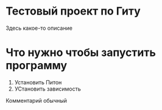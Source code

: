 # Тестовый проект по Гиту

Здесь какое-то описание

# Что нужно чтобы запустить программу
1. Установить Питон
2. УСтановить зависимость 

Комментарий обычный